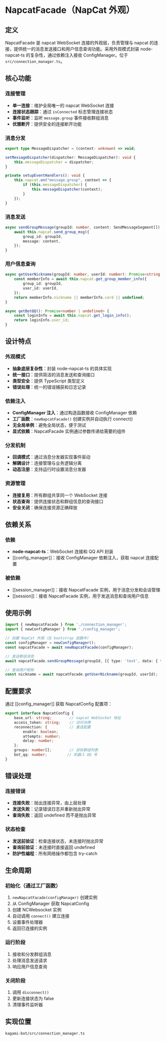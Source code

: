 # NapcatFacade（NapCat 外观）

## 定义

NapcatFacade 是 napcat WebSocket 连接的外观层，负责管理与 napcat 的连接，提供统一的消息发送接口和用户信息查询功能。采用外观模式封装 node-napcat-ts 的复杂性，通过依赖注入接收 ConfigManager。位于 `src/connection_manager.ts`。

## 核心功能

### 连接管理
- **单一连接**：维护全局唯一的 napcat WebSocket 连接
- **连接状态跟踪**：通过 `isConnected` 标志管理连接状态
- **事件监听**：监听 `message.group` 事件接收群组消息
- **优雅断开**：提供安全的连接断开功能

### 消息分发
```typescript
export type MessageDispatcher = (context: unknown) => void;

setMessageDispatcher(dispatcher: MessageDispatcher): void {
    this.messageDispatcher = dispatcher;
}

private setupEventHandlers(): void {
    this.napcat.on("message.group", context => {
        if (this.messageDispatcher) {
            this.messageDispatcher(context);
        }
    });
}
```

### 消息发送
```typescript
async sendGroupMessage(groupId: number, content: SendMessageSegment[]): Promise<void> {
    await this.napcat.send_group_msg({
        group_id: groupId,
        message: content,
    });
}
```

### 用户信息查询
```typescript
async getUserNickname(groupId: number, userId: number): Promise<string | undefined> {
    const memberInfo = await this.napcat.get_group_member_info({
        group_id: groupId,
        user_id: userId,
    });
    return memberInfo.nickname || memberInfo.card || undefined;
}

async getBotQQ(): Promise<number | undefined> {
    const loginInfo = await this.napcat.get_login_info();
    return loginInfo.user_id;
}
```

## 设计特点

### 外观模式
- **抽象底层复杂性**：封装 node-napcat-ts 的具体实现
- **统一接口**：提供简洁的消息发送和查询接口
- **类型安全**：提供 TypeScript 类型定义
- **错误处理**：统一的错误捕获和日志记录

### 依赖注入
- **ConfigManager 注入**：通过构造函数接收 ConfigManager 依赖
- **工厂函数**：`newNapcatFacade()` 创建实例并自动执行 connect()
- **无全局单例**：避免全局状态，便于测试
- **显式依赖**：NapcatFacade 实例通过参数传递给需要的组件

### 分发机制
- **回调模式**：通过消息分发器实现事件驱动
- **解耦设计**：连接管理与业务逻辑分离
- **动态注册**：支持运行时设置消息分发器

### 资源管理
- **连接复用**：所有群组共享同一个 WebSocket 连接
- **状态查询**：提供连接状态和群组信息的查询接口
- **安全关闭**：确保连接资源正确释放

## 依赖关系

### 依赖
- **node-napcat-ts**：WebSocket 连接和 QQ API 封装
- [[config_manager]]：接收 ConfigManager 依赖注入，获取 napcat 连接配置

### 被依赖
- [[session_manager]]：接收 NapcatFacade 实例，用于消息分发和会话管理
- [[session]]：接收 NapcatFacade 实例，用于发送消息和查询用户信息

## 使用示例

```typescript
import { newNapcatFacade } from './connection_manager';
import { newConfigManager } from './config_manager';

// 创建 NapCat 外观（在 bootstrap 函数中）
const configManager = newConfigManager();
const napcatFacade = await newNapcatFacade(configManager);

// 发送群组消息
await napcatFacade.sendGroupMessage(groupId, [{ type: 'text', data: { text: 'Hello' } }]);

// 查询用户昵称
const nickname = await napcatFacade.getUserNickname(groupId, userId);
```

## 配置要求

通过 [[config_manager]] 获取 NapcatConfig 配置项：
```typescript
export interface NapcatConfig {
    base_url: string;        // napcat WebSocket 地址
    access_token: string;    // 访问令牌
    reconnection: {          // 重连配置
        enable: boolean;
        attempts: number;
        delay: number;
    };
    groups: number[];        // 目标群组列表
    bot_qq: number;         // 机器人 QQ 号
}
```

## 错误处理

### 连接错误
- **连接失败**：抛出连接异常，由上层处理
- **发送失败**：记录错误日志并重新抛出异常
- **查询失败**：返回 undefined 而不是抛出异常

### 状态检查
- **发送前验证**：检查连接状态，未连接时抛出异常
- **查询前验证**：未连接时直接返回 undefined
- **防护性编程**：所有网络操作都包含 try-catch

## 生命周期

### 初始化（通过工厂函数）
1. `newNapcatFacade(configManager)` 创建实例
2. 从 ConfigManager 获取 NapcatConfig
3. 创建 NCWebsocket 实例
4. 自动调用 `connect()` 建立连接
5. 设置事件处理器
6. 返回已连接的实例

### 运行阶段
1. 接收和分发群组消息
2. 处理消息发送请求
3. 响应用户信息查询

### 关闭阶段
1. 调用 `disconnect()`
2. 更新连接状态为 false
3. 清理事件监听器

## 实现位置

`kagami-bot/src/connection_manager.ts`